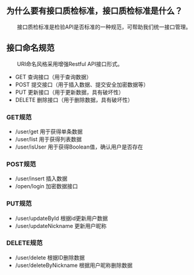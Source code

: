 ## 为什么要有接口质检标准，接口质检标准是什么？
　　接口质检标准是检验API是否标准的一种规范，可帮助我们统一接口管理。

## 接口命名规范
　　URI命名风格采用增强Restful API接口形式。
- GET 查询接口（用于查询数据）
- POST 提交接口（用于插入数据、提交安全加密数据等）
- PUT 更新接口（用于更新数据，具有破坏性）
- DELETE 删除接口（用于删除数据，具有破坏性）

### GET规范
- /user/get 用于获得单条数据
- /user/list 用于获得列表数据
- /user/isUser 用于获得Boolean值，确认用户是否存在

### POST规范
- /user/insert 插入数据
- /open/login 加密数据接口

### PUT规范
- /user/updateById 根据id更新用户数据
- /user/updateNickname 更新用户昵称

### DELETE规范
- /user/delete 根据ID删除数据
- /user/deleteByNickname 根据用户昵称删除数据